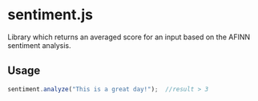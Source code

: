 # sentiment.js
Library which returns an averaged score for an input based on the AFINN sentiment analysis.


## Usage

```javascript
sentiment.analyze("This is a great day!");  //result > 3
```
